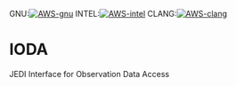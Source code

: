 GNU:[![AWS-gnu](https://codebuild.us-east-1.amazonaws.com/badges?uuid=eyJlbmNyeXB0ZWREYXRhIjoianB5bGN4NkkyRFBlcjZCWGRSQityVDIvVVBkZGQvQW9ITnplZzQ4SzJ4cU9iY3lBVkkxQ2NxRkIwNEdnY1pvZnIvWHZzQU9QMis2dnV0M25iU2JmeWhNPSIsIml2UGFyYW1ldGVyU3BlYyI6IlJ5VklGbis4UjhPK1pFUTAiLCJtYXRlcmlhbFNldFNlcmlhbCI6MX0%3D&branch=develop)](https://console.aws.amazon.com/codesuite/codebuild/projects/automated-testing-ioda-gnu/history?region=us-east-1)
INTEL:[![AWS-intel](https://codebuild.us-east-1.amazonaws.com/badges?uuid=eyJlbmNyeXB0ZWREYXRhIjoiZElWZDBVSlhzY1AydnpBZzB5MUxKRFdIdExyYm1WME9MNGxKWE9GMmV1RCtIZEtiTkIweGdOU1RXTmwzRitKWVZqZ00rQ2hqY2dJRStNNDVMU01aK1pZPSIsIml2UGFyYW1ldGVyU3BlYyI6IlBMWmlucEhvTHBHejhmMEkiLCJtYXRlcmlhbFNldFNlcmlhbCI6MX0%3D&branch=develop)](https://console.aws.amazon.com/codesuite/codebuild/projects/automated-testing-ioda-intel/history?region=us-east-1)
CLANG:[![AWS-clang](https://codebuild.us-east-1.amazonaws.com/badges?uuid=eyJlbmNyeXB0ZWREYXRhIjoiZm5QTHR4YkJqMkkyVUl2Y1VlNGhlTWpSSTJFTGZLZVl5YU1wUVJDYlBpVWo2c2R1YWxtS3lEVWFDOENwTTBmbG9vNTZrK1lBbWJ4MmlpZjlLSWlmWlZrPSIsIml2UGFyYW1ldGVyU3BlYyI6IkdOQVhsQVhadDA2SStIRFYiLCJtYXRlcmlhbFNldFNlcmlhbCI6MX0%3D&branch=develop)](https://console.aws.amazon.com/codesuite/codebuild/projects/automated-testing-ioda-clang/history?region=us-east-1)

# IODA

JEDI Interface for Observation Data Access

